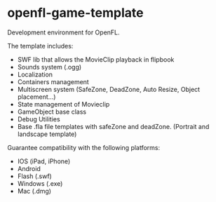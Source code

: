 # openfl-game-template

Development environment for OpenFL.

The template includes:

- SWF lib that allows the MovieClip playback in flipbook
- Sounds system (.ogg)
- Localization
- Containers management
- Multiscreen system (SafeZone, DeadZone, Auto Resize, Object placement...)
- State management of Movieclip
- GameObject base class
- Debug Utilities
- Base .fla file templates with safeZone and deadZone. (Portrait and landscape template)

Guarantee compatibility with the following platforms:
- IOS (iPad, iPhone)
- Android
- Flash (.swf)
- Windows (.exe)
- Mac (.dmg)
